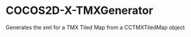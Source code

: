COCOS2D-X-TMXGenerator
======================

Generates the xml for a TMX Tiled Map from a CCTMXTiledMap object